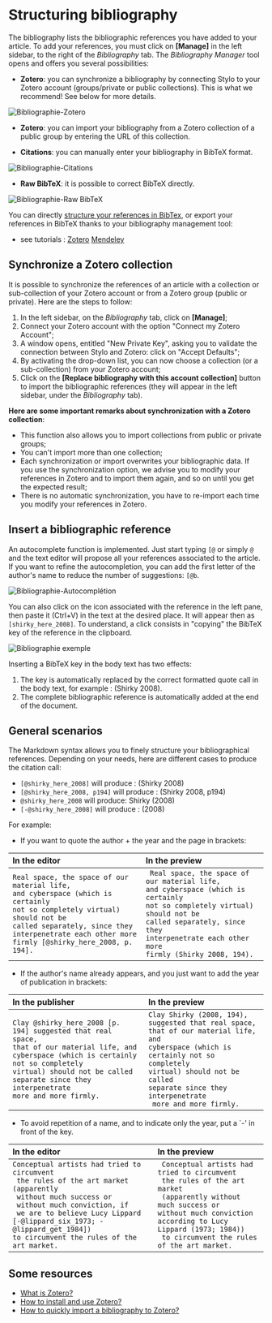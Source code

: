 # Structuring bibliography

The bibliography lists the bibliographic references you have added to your article. To add your references, you must click on **[Manage]** in the left sidebar, to the right of the *Bibliography* tab. The *Bibliography Manager* tool opens and offers you several possibilities:

- **Zotero**: you can synchronize a bibliography by connecting Stylo to your Zotero account (groups/private or public collections). This is what we recommend! See below for more details.

![Bibliographie-Zotero](uploads/images/BibliographieZotero-V2.png)

- **Zotero**: you can import your bibliography from a Zotero collection of a public group by entering the URL of this collection.

- **Citations**: you can manually enter your bibliography in BibTeX format.

![Bibliographie-Citations](uploads/images/BibliographieCitations-V2.png)

- **Raw BibTeX**: it is possible to correct BibTeX directly.

![Bibliographie-Raw BibTeX](uploads/images/BibliographieRawBibTeX-V2.png)

You can directly [structure your references in BibTex](http://www.andy-roberts.net/writing/latex/bibliographies), or export your references in BibTeX thanks to your bibliography management tool:

- see tutorials : <a class="btn btn-info" href="http://archive.sens-public.org/IMG/pdf/Utiliser_Zotero.pdf" role="button">Zotero</a> <a class="btn btn-info" href="https://libguides.usask.ca/c.php?g=218034&p=1446316" role="button">Mendeley</a>

## Synchronize a Zotero collection

It is possible to synchronize the references of an article with a collection or sub-collection of your Zotero account or from a Zotero group (public or private). Here are the steps to follow:

1. In the left sidebar, on the *Bibliography* tab, click on **[Manage]**;
2. Connect your Zotero account with the option "Connect my Zotero Account";
3. A window opens, entitled "New Private Key", asking you to validate the connection between Stylo and Zotero: click on "Accept Defaults";
4. By activating the drop-down list, you can now choose a collection (or a sub-collection) from your Zotero account;
5. Click on the **[Replace bibliography with this account collection]** button to import the bibliographic references (they will appear in the left sidebar, under the *Bibliography* tab).

**Here are some important remarks about synchronization with a Zotero collection**:

- This function also allows you to import collections from public or private groups;
- You can't import more than one collection;
- Each synchronization or import overwrites your bibliographic data. If you use the synchronization option, we advise you to modify your references in Zotero and to import them again, and so on until you get the expected result;
- There is no automatic synchronization, you have to re-import each time you modify your references in Zotero.

## Insert a bibliographic reference

An autocomplete function is implemented. Just start typing `[@` or simply `@` and the text editor will propose all your references associated to the article. If you want to refine the autocompletion, you can add the first letter of the author's name to reduce the number of suggestions: `[@b`.

![Bibliographie-Autocomplétion](uploads/images/BibliographieAutocompletion-V2.png)

You can also click on the icon associated with the reference in the left pane, then paste it (Ctrl+V) in the text at the desired place. It will appear then as `[shirky_here_2008]`. To understand, a click consists in "copying" the BibTeX key of the reference in the clipboard.

![Bibliographie exemple](uploads/images/Bibliographie-Exemple-V2.PNG)

Inserting a BibTeX key in the body text has two effects:

1. The key is automatically replaced by the correct formatted quote call in the body text, for example : (Shirky 2008).
2. The complete bibliographic reference is automatically added at the end of the document.

## General scenarios

The Markdown syntax allows you to finely structure your bibliographical references. Depending on your needs, here are different cases to produce the citation call:
- `[@shirky_here_2008]` will produce : (Shirky 2008)
- `[@shirky_here_2008, p194]` will produce : (Shirky 2008, p194)
- `@shirky_here_2008` will produce: Shirky (2008)
- `[-@shirky_here_2008]` will produce : (2008)

For example:

- If you want to quote the author + the year and the page in brackets:

| In the editor | In the preview|
|:--|:--|
|`Real space, the space of our material life, `<br/>`and cyberspace (which is certainly `<br/>`not so completely virtual) should not be `<br/>`called separately, since they `<br/>`interpenetrate each other more `<br/>`firmly [@shirky_here_2008, p. 194]. `|` Real space, the space of our material life,`<br/>` and cyberspace (which is certainly `<br/>`not so completely virtual) should not be `<br/>`called separately, since they `<br/>`interpenetrate each other more `<br/>`firmly (Shirky 2008, 194).`|

- If the author's name already appears, and you just want to add the year of publication in brackets:

|In the publisher | In the preview|
|:--|:--|
|`Clay @shirky_here_2008 [p. 194] suggested that real space,`<br/>` that of our material life, and `<br/>`cyberspace (which is certainly not so completely `<br/>`virtual) should not be called `<br/>`separate since they interpenetrate `<br/>` more and more firmly. ` | `Clay Shirky (2008, 194), suggested that real space, `<br/>`that of our material life, and `<br/>`cyberspace (which is certainly not so completely `<br/>`virtual) should not be called `<br/>`separate since they interpenetrate `<br/>` more and more firmly.`|

- To avoid repetition of a name, and to indicate only the year, put a `-' in front of the key.

|In the editor | In the preview|
|:--|:--|
|`Conceptual artists had tried to circumvent`<br/>` the rules of the art market (apparently`<br/>` without much success or`<br/>` without much conviction, if`<br/>` we are to believe Lucy Lippard [-@lippard_six_1973; -@lippard_get_1984])`<br/>` to circumvent the rules of the art market. ` | ` Conceptual artists had tried to circumvent`<br/>` the rules of the art market`<br/>` (apparently without much success or`<br/>` without much conviction according to Lucy Lippard (1973; 1984)) `<br/>` to circumvent the rules of the art market.`|

## Some resources

- [What is Zotero?](http://editorialisation.org/ediwiki/index.php?title=Zotero)
- [How to install and use Zotero?](https://bib.umontreal.ca/citer/logiciels-bibliographiques/zotero/installer)
- [How to quickly import a bibliography to Zotero?](https://bib.umontreal.ca/citer/logiciels-bibliographiques/zotero/installer#h5o-13)
